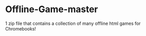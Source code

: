 # Offline-Game-master
1 zip file that contains a collection of many offline html games for Chromebooks!
